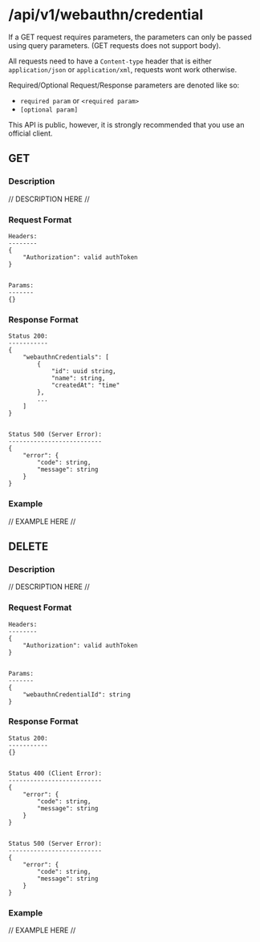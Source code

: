 # /api/v1/webauthn/credential
If a GET request requires parameters, the parameters can only be passed using query parameters. (GET requests does not support body).

All requests need to have a `Content-type` header that is either `application/json` or `application/xml`, requests wont work otherwise. 

Required/Optional Request/Response parameters are denoted like so:
- `required param` or `<required param>`
- `[optional param]` 

This API is public, however, it is strongly recommended that you use an official client.

## GET
### Description
// DESCRIPTION HERE //

### Request Format
```
Headers:
--------
{
    "Authorization": valid authToken
}


Params:
-------
{}
```

### Response Format
```
Status 200:
-----------
{
    "webauthnCredentials": [
        {
            "id": uuid string,
            "name": string,
            "createdAt": "time"
        },
        ...
    ]
}


Status 500 (Server Error):
--------------------------
{
    "error": {
        "code": string,
        "message": string
    }
}
```

### Example
// EXAMPLE HERE //

## DELETE
### Description
// DESCRIPTION HERE //

### Request Format
```
Headers:
--------
{
    "Authorization": valid authToken
}


Params:
-------
{
    "webauthnCredentialId": string
}
```

### Response Format
```
Status 200:
-----------
{}


Status 400 (Client Error):
--------------------------
{
    "error": {
        "code": string,
        "message": string
    }
}


Status 500 (Server Error):
--------------------------
{
    "error": {
        "code": string,
        "message": string
    }
}
```

### Example
// EXAMPLE HERE //